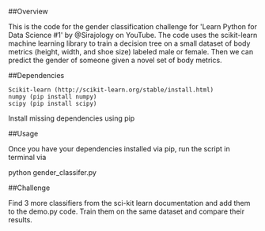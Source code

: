##Overview

This is the code for the gender classification challenge for 'Learn Python for Data Science #1' by @Sirajology on YouTube. The code uses the scikit-learn machine learning library to train a decision tree on a small dataset of body metrics (height, width, and shoe size) labeled male or female. Then we can predict the gender of someone given a novel set of body metrics.

##Dependencies

    Scikit-learn (http://scikit-learn.org/stable/install.html)
    numpy (pip install numpy)
    scipy (pip install scipy)

Install missing dependencies using pip

##Usage

Once you have your dependencies installed via pip, run the script in terminal via

python gender_classifer.py

##Challenge

Find 3 more classifiers from the sci-kit learn documentation and add them to the demo.py code. Train them on the same dataset and compare their results. 
